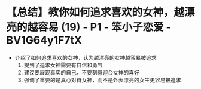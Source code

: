 # 【总结】教你如何追求喜欢的女神，越漂亮的越容易 (19) - P1 - 笨小子恋爱 - BV1G64y1F7tX

-   介绍了如何追求喜欢的女神，认为越漂亮的女神越容易被追求
    1.  提到了追求女神需要有自信和勇气
    2.  建议要展现真实的自己，不要刻意迎合女神的喜好
    3.  强调了重要的是真心对待女神，而不是外表漂亮的女生更容易被追求